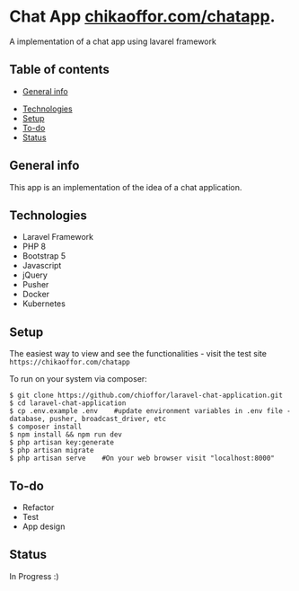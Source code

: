 # Chat App    [chikaoffor.com/chatapp](https://chikaoffor.com/chatapp).
A implementation of a chat app using lavarel framework

## Table of contents
* [General info](#general-info)
<!-- * [Screenshots](#screenshots) -->
* [Technologies](#technologies)
* [Setup](#setup)
* [To-do](#to-do)
* [Status](#status)

## General info
This app is an implementation of the idea of a chat application.

<!-- ## Screenshots
![Example screenshot](./img/screenshot-small.png) -->

## Technologies
* Laravel Framework
* PHP 8
* Bootstrap 5
* Javascript
* jQuery
* Pusher
* Docker
* Kubernetes

## Setup
The easiest way to view and see the functionalities - visit the test site `https://chikaoffor.com/chatapp`

To run on your system via composer:
```
$ git clone https://github.com/chioffor/laravel-chat-application.git
$ cd laravel-chat-application
$ cp .env.example .env    #update environment variables in .env file - database, pusher, broadcast_driver, etc
$ composer install
$ npm install && npm run dev
$ php artisan key:generate
$ php artisan migrate
$ php artisan serve    #On your web browser visit "localhost:8000"
```
    


## To-do
* Refactor 
* Test
* App design

## Status
In Progress :)

